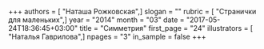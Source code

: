 +++
authors = [ "Наташа Рожковская",]
slogan = ""
rubric = [ "Странички для маленьких",]
year = "2014"
month = "03"
date = "2017-05-24T18:36:45+03:00"
title = "Симметрия"
first_page = "24"
illustrators = [ "Наталья Гаврилова",]
npages = "3"
in_sample = false
+++
